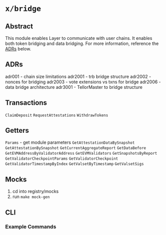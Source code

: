 # `x/bridge`

## Abstract

This module enables Layer to communicate with user chains. It enables both token bridging and data bridging. For more information, reference the [ADRs](#adrs) below.

## ADRs

adr001 - chain size limitations
adr2001 - trb bridge structure
adr2002 - nonces for bridging
adr2003 - vote extensions vs txns for bridge
adr2006 - data bridge architecture
adr3001 - TellorMaster to bridge structure

## Transactions

`ClaimDeposit`
`RequestAttestations`
`WithdrawTokens`

## Getters

`Params` - get module parameters
`GetAttestationDataBySnapshot`
`GetAttestationBySnapshot`
`GetCurrentAggregateReport`
`GetDataBefore`
`GetEVMAddressByValidatorAddress`
`GetEVMValidators`
`GetSnapshotsByReport`
`GetValidatorCheckpointParams`
`GetValidatorCheckpoint`
`GetValidatorTimestampByIndex`
`GetValsetByTimestamp`
`GetValsetSigs`

## Mocks

1. cd into registry/mocks
2. run `make mock-gen`

## CLI

### Example Commands